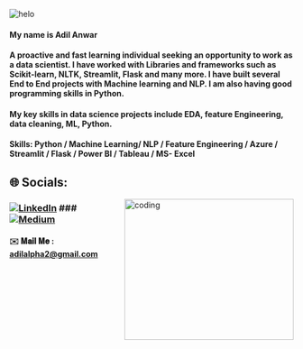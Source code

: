 
![helo](https://user-images.githubusercontent.com/89390696/197391947-44073cab-ffa1-4f6f-b0e9-a541afc7254a.gif)

#### My name is Adil Anwar
#### A proactive and fast learning individual seeking an opportunity to work as a data scientist. I have worked with Libraries and frameworks such as Scikit-learn, NLTK, Streamlit, Flask and many more. I have built several End to End projects with Machine learning and NLP. I am also having good programming skills in Python.

#### My key skills in data science projects include EDA, feature Engineering, data cleaning, ML, Python.

#### Skills: Python / Machine Learning/ NLP / Feature Engineering / Azure / Streamlit / Flask / Power BI / Tableau / MS- Excel

## 🌐 Socials:
<img align="right" alt = "coding" height ="250" width="300" src="https://user-images.githubusercontent.com/89390696/197447346-2014f1c5-2dee-4be7-9c0c-bdab254a3291.gif">

### [![LinkedIn](https://img.shields.io/badge/LinkedIn-%230077B5.svg?logo=linkedin&logoColor=white)](https://www.linkedin.com/in/adil-anwar-1b480b106) ### [![Medium](https://img.shields.io/badge/Medium-12100E?logo=medium&logoColor=white)](https://medium.com/@vamshikollipati) 


 
#### ✉️ 𝐌𝐚𝐢𝐥 𝐌𝐞 : adilalpha2@gmail.com



